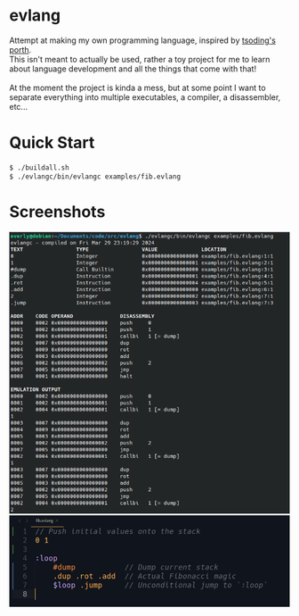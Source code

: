 # evlang

Attempt at making my own programming language, inspired by [tsoding's porth](https://gitlab.com/tsoding/porth). \
This isn't meant to actually be used, rather a toy project for me to learn about language development and all the things that come with that! \
\
At the moment the project is kinda a mess, but at some point I want to separate everything into multiple executables, a compiler, a disassembler, etc...

# Quick Start

```console
$ ./buildall.sh
$ ./evlangc/bin/evlangc examples/fib.evlang
```

# Screenshots
![Terminal Output from examples/fib.evlang](screenshots/terminal.png)
![Fibonacci example in Sublime Text with syntax highlighting](screenshots/editor.png)

